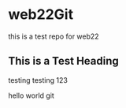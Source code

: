 # web22Git
this is a test repo for web22

## This is a Test Heading 

testing testing 123

hello world
git 